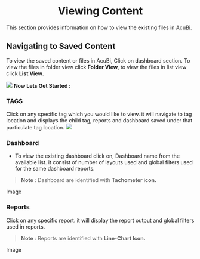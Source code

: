 


<center><h1>Viewing Content</h1></center>

This section provides information on how to view the existing files in AcuBi.

## Navigating to Saved Content 

To view the saved content or files in AcuBi, Click on dashboard section. To view the files in folder view click **Folder View,** to view the files in list view click **List View**.

![
](https://raw.githubusercontent.com/sv18042016/fp1/65a7a2016e969da008299fa05bf06e3a17cffa5d/images/view_content.png)
**Now Lets Get Started :**

### TAGS
Click on any specific tag which you would like to view. it will navigate to tag location and displays the child tag, reports and dashboard saved under that particulate tag location.
![
](https://raw.githubusercontent.com/sv18042016/fp1/65a7a2016e969da008299fa05bf06e3a17cffa5d/images/tag.png)

### Dashboard

 - To view the existing dashboard click on, Dashboard name from the available list. it consist of number of layouts used and global filters used for the same dashboard reports.
 
> **Note** : Dashboard are identified with **Tachometer icon.**

Image


 ### Reports
 Click on any specific report. it will display the report output and global filters used in reports.
> **Note** : Reports are identified with **Line-Chart Icon.**


Image




<!--stackedit_data:
eyJoaXN0b3J5IjpbLTM0NDU5NDg0NiwtMTU2OTA0ODIyNiwxMz
k5NzM2MCwtMTgxMzE0MDE3OSwxMTU5NjQzNDkwLDExOTUyNTM1
MTEsNzAxNDc5MDQyLDE1MzY0NjkyNDhdfQ==
-->